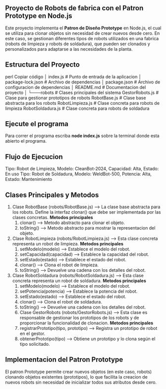 ## Proyecto de Robots de fabrica con el Patron Prototype en Node.js
Este proyecto implementa el **Patron de Diseño Prototype** en Node.js, el cual se utiliza para clonar objetos sin necesidad de crear nuevos desde cero. En este caso, se gestionan diferentes tipos de robots utilizados en una fabrica (robots de limpieza y robots de soldadura), que pueden ser clonados y personalizados para adaptarse a las necesidades de la planta.

## Estructura del Proyecto
perl
Copiar código
│   index.js                 # Punto de entrada de la aplicacion
│   package-lock.json        # Archivo de dependencias
│   package.json             # Archivo de configuracion de dependencias
│   README.md                # Documentacion del proyecto
│
└───robots                   # Clases principales del sistema
        GestorRobots.js      # Clase para gestionar prototipos de robots
        RobotBase.js         # Clase base abstracta para los robots
        RobotLimpieza.js     # Clase concreta para robots de limpieza
        RobotSoldadura.js    # Clase concreta para robots de soldadura

## Ejecute el programa 
Para correr el programa escriba **node index.js** sobre la terminal donde esta abierto el programa.

## Flujo de Ejecucion
Tipo: Robot de Limpieza, Modelo: CleanBot-2024, Capacidad: Alta, Estado: En uso
Tipo: Robot de Soldadura, Modelo: WeldBot-500, Potencia: Alta, Estado: Mantenimiento

## Clases Principales y Metodos
1. Clase RobotBase (robots/RobotBase.js) --> La clase base abstracta para los robots. Define la interfaz clonar() que debe ser implementada por las clases concretas.
**Metodos principales**
    1. clonar() --> Metodo abstracto para clonar el objeto.
    2. toString() --> Metodo abstracto para mostrar la representacion del objeto.
2. Clase RobotLimpieza (robots/RobotLimpieza.js) --> Esta clase concreta representa un robot de limpieza.
**Metodos principales**
    1. setModelo(modelo) --> Establece el modelo del robot.
    2. setCapacidad(capacidad) --> Establece la capacidad del robot.
    3. setEstado(estado) --> Establece el estado del robot.
    4. clonar() --> Clona el robot de limpieza.
    5. toString() --> Devuelve una cadena con los detalles del robot.
3. Clase RobotSoldadura (robots/RobotSoldadura.js) --> Esta clase concreta representa un robot de soldadura.
**Metodos principales**
    1. setModelo(modelo) --> Establece el modelo del robot.
    2. setPotencia(potencia) --> Establece la potencia del robot.
    3. setEstado(estado) --> Establece el estado del robot.
    4. clonar() --> Clona el robot de soldadura.
    5. toString() --> Devuelve una cadena con los detalles del robot.
    4. Clase GestorRobots (robots/GestorRobots.js) --> Esta clase es responsable de gestionar los prototipos de los robots y de proporcionar la funcionalidad de clonacion.
**Metodos principales**
    1. registrarPrototipo(tipo, prototipo) --> Registra un prototipo de robot en el gestor.
    2. obtenerPrototipo(tipo) --> Obtiene un prototipo y lo clona según el tipo solicitado.

## Implementacion del Patron Prototype
El patron Prototype permite crear nuevos objetos (en este caso, robots) clonando objetos existentes (prototipos), lo que facilita la creacion de nuevos robots sin necesidad de inicializar todos sus atributos desde cero.